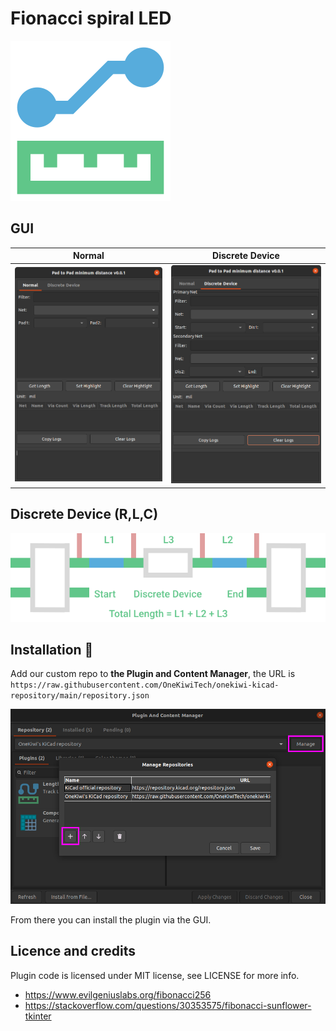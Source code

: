 # Fionacci spiral LED
![screenshot](icon/icon_256x256.png)

## GUI
| Normal               | Discrete Device               |
| ---------------------- | ---------------------- |
| ![Normal](doc/pad-distance-1.png) | ![Discrete Device](doc/pad-distance-2.png) |

## Discrete Device (R,L,C)
![screenshot](doc/discrete-device.png)
## Installation 💾

Add our custom repo to **the Plugin and Content Manager**, the URL is `https://raw.githubusercontent.com/OneKiwiTech/onekiwi-kicad-repository/main/repository.json`

![pcm](doc/pcm.png)

From there you can install the plugin via the GUI.

## Licence and credits
Plugin code is licensed under MIT license, see LICENSE for more info.
- https://www.evilgeniuslabs.org/fibonacci256
- https://stackoverflow.com/questions/30353575/fibonacci-sunflower-tkinter